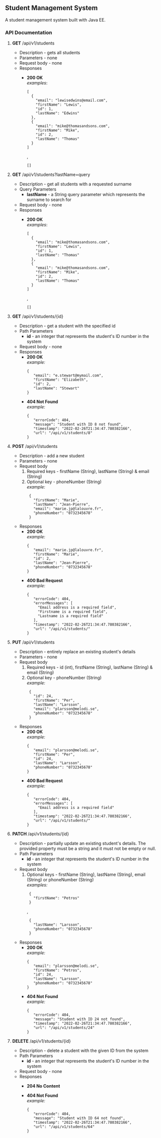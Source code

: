 ## Student Management System

A student management system built with Java EE.

### API Documentation

 1. **GET** /api/v1/students
    - Description - gets all students
    - Parameters - none
    - Request body - none
    - Responses
      - **200 OK**   
      _examples_:
        ```
        [
          {
            "email": "lewisedwins@email.com",
            "firstName": "Lewis",
            "id": 1,
            "lastName": "Edwins"
          },
          {
            "email": "mike@thomasandsons.com",
            "firstName": "Mike",
            "id": 2,
            "lastName": "Thomas"
          }
        ]
        ``` 
        ,
    
        ``
        []
        ``  
       
 2. **GET**  /api/v1/students?lastName=query
     - Description - get all students with a requested surname 
     - Query Parameters 
        - **lastName** - a String query parameter which represents the surname to search for
     - Request body - none
     - Responses
         - **200 OK**   
           _examples_:
           ```
           [
             {
               "email": "mike@thomasandsons.com",
               "firstName": "Lewis",
               "id": 1,
               "lastName": "Thomas"
             },
             {
               "email": "mike@thomasandsons.com",
               "firstName": "Mike",
               "id": 2,
               "lastName": "Thomas"
             }
           ]
           ``` 
           ,

           ``
           []
           ``
       
 3. **GET**  /api/v1/students/{id}
     - Description - get a student with the specified id
     - Path Parameters
         - **id** - an integer that represents the student's ID number in the system
     - Request body - none
     - Responses
         - **200 OK**   
           _example:_
           ```
           {
              "email": "e.stewart@mymail.com",
              "firstName": "Elizabeth",
              "id": 2,
              "lastName": "Stewart"
           }
           ``` 
         - **404 Not Found**   
           _example:_
           ```
           {
              "errorCode": 404,
              "message": "Student with ID 8 not found",
              "timestamp": "2022-02-26T21:34:47.780382166",
              "url": "/api/v1/students/8"
           }
           ```
           
 4. **POST**  /api/v1/students
     - Description - add a new student
     - Parameters - none
     - Request body
       1. Required keys - firstName (String), lastName (String) & email (String)
       2. Optional key - phoneNumber (String)    
          _example:_
          ``` 
           {
             "firstName": "Marie",
             "lastName": "Jean-Pierre",
             "email": "marie.jp@lalouvre.fr",
             "phoneNumber": "0732345678"
           }
          ````
     - Responses
         - **200 OK**   
           _example:_
           ```
           {
              "email": "marie.jp@lalouvre.fr",
              "firstName": "Marie",
              "id": 2,
              "lastName": "Jean-Pierre",
              "phoneNumber": "0732345678"
           }
           ``` 
         - **400 Bad Request**    
           _example:_
           ```
           {
              "errorCode": 404,
              "errorMessages": [
                "Email address is a required field",
                "Firstname is a required field",
                "Lastname is a required field"
              ],
              "timestamp": "2022-02-26T21:34:47.780382166",
              "url": "/api/v1/students/"
           }
           ```

 5. **PUT**  /api/v1/students
     - Description - entirely replace an existing student's details
     - Parameters - none
     - Request body
         1. Required keys - id (int), firstName (String), lastName (String) & email (String)
         2. Optional key - phoneNumber (String)   
            _example:_
            ``` 
             {
               "id": 24,
               "firstName": "Per",
               "lastName": "Larsson",
               "email": "plarsson@melodi.se",
               "phoneNumber": "0732345678"
             }
            ````
     - Responses
         - **200 OK**   
           _example:_
           ```
           {
              "email": "plarsson@melodi.se",
              "firstName": "Per",
              "id": 24,
              "lastName": "Larsson",
              "phoneNumber": "0732345678"
           }
           ``` 
         - **400 Bad Request**   
           _example:_
           ```
           {
              "errorCode": 404,
              "errorMessages": [
                "Email address is a required field"
              ],
              "timestamp": "2022-02-26T21:34:47.780382166",
              "url": "/api/v1/students/"
           }
           ```           
       
 6. **PATCH**  /api/v1/students/{id}
     - Description - partially update an existing student's details. The provided property must be a string and it 
       must not be empty or null.
     - Path Parameters
         - **id** - an integer that represents the student's ID number in the system
     - Request body
         1. Optional keys - firstName (String), lastName (String), email (String) or phoneNumber (String)   
            _examples:_
            ``` 
             {
               "firstName": "Petros"
             }
            ```
            ,
            ``` 
             {
               "lastName": "Larsson",
               "phoneNumber": "0732345678"
             }
            ```
     - Responses
         - **200 OK**   
           _example:_
           ```
           {
              "email": "plarsson@melodi.se",
              "firstName": "Petros",
              "id": 24,
              "lastName": "Larsson",
              "phoneNumber": "0732345678"
           }
           ``` 
         - **404 Not Found**   
           _example:_
           ```
           {
              "errorCode": 404,
              "message": "Student with ID 24 not found",
              "timestamp": "2022-02-26T21:34:47.780382166",
              "url": "/api/v1/students/24"
           }
           ```        
       
 7. **DELETE**  /api/v1/students/{id}
     - Description - delete a student with the given ID from the system
     - Path Parameters
         - **id** - an integer that represents the student's ID number in the system
     - Request body - none
     - Responses
         - **204 No Content**    
           
         - **404 Not Found**   
           _example:_
           ```
           {
              "errorCode": 404,
              "message": "Student with ID 64 not found",
              "timestamp": "2022-02-26T21:34:47.780382166",
              "url": "/api/v1/students/64"
           }
           ```    

    